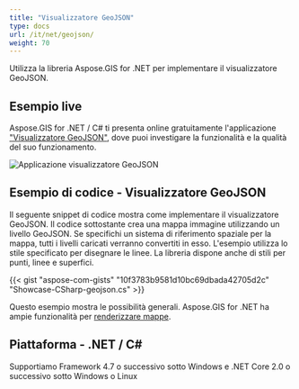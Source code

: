 ```yaml
---
title: "Visualizzatore GeoJSON"
type: docs
url: /it/net/geojson/
weight: 70
---
```


Utilizza la libreria Aspose.GIS for .NET per implementare il visualizzatore GeoJSON.

## **Esempio live**

Aspose.GIS for .NET / C# ti presenta online gratuitamente l'applicazione ["Visualizzatore GeoJSON"](https://products.aspose.app/gis/viewer/geojson), dove puoi investigare la funzionalità e la qualità del suo funzionamento.

![Applicazione visualizzatore GeoJSON](viewer.png)

## **Esempio di codice - Visualizzatore GeoJSON**

Il seguente snippet di codice mostra come implementare il visualizzatore GeoJSON. Il codice sottostante crea una mappa immagine utilizzando un livello GeoJSON. Se specifichi un sistema di riferimento spaziale per la mappa, tutti i livelli caricati verranno convertiti in esso.
L'esempio utilizza lo stile specificato per disegnare le linee. La libreria dispone anche di stili per punti, linee e superfici.

{{< gist "aspose-com-gists" "10f3783b9581d10bc69dbada42705d2c" "Showcase-CSharp-geojson.cs" >}}

Questo esempio mostra le possibilità generali. Aspose.GIS for .NET ha ampie funzionalità per [renderizzare mappe](https://docs.aspose.com/gis/net/map-rendering/).

## **Piattaforma - .NET / C#**

Supportiamo Framework 4.7 o successivo sotto Windows e .NET Core 2.0 o successivo sotto Windows o Linux
